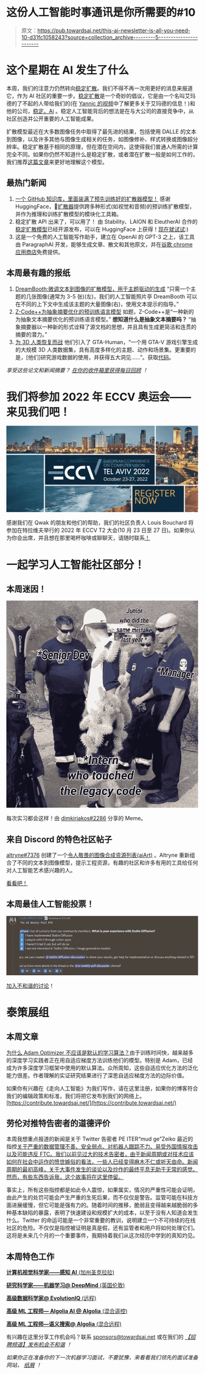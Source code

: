 # 这份人工智能时事通讯是你所需要的#10

> 原文：<https://pub.towardsai.net/this-ai-newsletter-is-all-you-need-10-d31fc1058243?source=collection_archive---------5----------------------->

# 这个星期在 AI 发生了什么

本周，我们的注意力仍然转向[稳定扩散](https://github.com/CompVis/stable-diffusion)。我们不得不再一次用更好的消息来报道它，作为 AI 社区的重要一步。[稳定扩散](/latent-diffusion-models-the-architecture-behind-stable-diffusion-434ba7d91108)是一个奇妙的倡议，它是由一个名叫艾玛德的了不起的人带给我们的(在 [Yannic 的视频](https://youtu.be/YQ2QtKcK2dA)中了解更多关于艾玛德的信息！)和他的公司，[稳定。Ai](https://stability.ai/) 。稳定人工智能背后的想法是在与大公司的直接竞争中，从社区创造并公开重要的人工智能成果。

扩散模型最近在大多数图像任务中取得了最先进的结果，包括使用 DALLE 的文本到图像，以及许多其他与图像生成相关的任务，如图像修补、样式转换或图像超分辨率。稳定扩散基于相同的原理，但在潜在空间内，这使得我们普通人所需的计算完全不同。如果你仍然不知道什么是稳定扩散，或者潜在扩散一般是如何工作的，我们推荐[这篇文章](/latent-diffusion-models-the-architecture-behind-stable-diffusion-434ba7d91108)来更好地理解这个模型。

## 最热门新闻

1.  [一个 GitHub 知识库，里面装满了预先训练好的扩散器模型！](https://github.com/huggingface/diffusers) 感谢 HuggingFace，🤗[扩散器](https://github.com/huggingface/diffusers)提供跨多种形式(如视觉和音频)的预训练扩散模型，并作为推理和训练扩散模型的模块化工具箱。
2.  稳定扩散 API 出来了，可以用了！
    由 Stability、LAION 和 EleutherAI 合作的[稳定扩散模型](https://github.com/CompVis/stable-diffusion?utm_campaign=Your%20Daily%20AI%20Research%20tl%3Bdr&utm_medium=email&utm_source=Revue%20newsletter)已经开源发布，可以在 HuggingFace 上获得！[现在就试试](https://huggingface.co/spaces/stabilityai/stable-diffusion?utm_campaign=Your%20Daily%20AI%20Research%20tl%3Bdr&utm_medium=email&utm_source=Revue%20newsletter):)
3.  这是一个免费的人工智能写作助手，建立在 OpenAI 的 GPT-3
    之上，该工具由 ParagraphAI 开发，能够生成文章、散文和其他原文，并在[谷歌 chrome 应用商店](https://chrome.google.com/webstore/detail/paragraphai/ieidddkeimflpkghaodhddcmlclcliaa/?utm_campaign=Your%20Daily%20AI%20Research%20tl%3Bdr&utm_medium=email&utm_source=Revue%20newsletter)免费提供。

## 本周最有趣的报纸

1.  [DreamBooth:微调文本到图像的扩散模型，用于主题驱动的生成](https://arxiv.org/pdf/2208.12242.pdf?utm_campaign=Your%20Daily%20AI%20Research%20tl%3Bdr&utm_medium=email&utm_source=Revue%20newsletter) “只需一个主题的几张图像(通常为 3-5 张)(左)，我们的人工智能照片亭 DreamBooth 可以在不同的上下文中生成该主题的大量图像(右)，使用文本提示的指导。”
2.  [Z-Code++为抽象摘要优化的预训练语言模型](https://arxiv.org/pdf/2208.09770.pdf?utm_campaign=Your%20Daily%20AI%20Research%20tl%3Bdr&utm_medium=email&utm_source=Revue%20newsletter) 如题，Z-Code++是“一种新的为抽象文本摘要优化的预训练语言模型。”
    **想知道什么是抽象文本摘要吗？**
    “抽象摘要器以一种新的形式诠释了源文档的思想，并且具有生成更简洁和连贯的摘要的潜力。”
3.  [为 3D 人类恢复而战](https://arxiv.org/pdf/2110.07588.pdf?utm_campaign=Your%20Daily%20AI%20Research%20tl%3Bdr&utm_medium=email&utm_source=Revue%20newsletter) 他们引入了 GTA-Human，“一个用 GTA-V 游戏引擎生成的大规模 3D 人类数据集，具有高度多样化的主题、动作和场景集。更重要的是，[他们]研究游戏数据的使用，并获得五大洞见……”。获取[代码](https://github.com/open-mmlab/mmhuman3d/tree/main/configs/gta_human?utm_campaign=Your%20Daily%20AI%20Research%20tl%3Bdr&utm_medium=email&utm_source=Revue%20newsletter)。

*享受这些论文和新闻摘要？* [*在你的收件箱里获得每日回顾*](https://www.linkedin.com/newsletters/what-s-ai-daily-research-tl-dr-6935956459641876480/) *！*

# 我们将参加 2022 年 ECCV 奥运会——来见我们吧！

![](img/273a48f1227a1856ecb0491cfcab92b0.png)

感谢我们在 Qwak 的朋友和他们的帮助，我们的社区负责人 Louis Bouchard 将参加在特拉维夫举行的 2022 年 ECCV T2 大会(10 月 23 日至 27 日)。如果你认为你会出席，并且想在那里喝杯咖啡或聊聊天，请随时联系[！](mailto:louis@towardsai.net)

# 一起学习人工智能社区部分！

## 本周迷因！

![](img/bee4d4d077b0af3c87f70acecf452cf8.png)

每次实习都会这样！由 [dimkiriakos#2286](https://discord.com/channels/702624558536065165/830572933197201459/1011401720766676993) 分享的 Meme。

## 来自 Discord 的特色社区帖子

[altryne#7376](https://discord.com/channels/702624558536065165/983037843532308500/1012158467236171808) 创建了一个[令人敬畏的图像合成资源列表(aiArt)](https://discord.com/channels/702624558536065165/983037843532308500/1012158467236171808) 。Altryne 重新组合了不同的文本到图像模型，提示工程资源，有趣的社区和许多有用的工具给任何对人工智能艺术感兴趣的人。

[看看吧！](https://github.com/altryne/awesome-ai-art-image-synthesis)

## 本周最佳人工智能投票！

![](img/645490c6342b264821566184f84ae8c3.png)

[加入不和谐的讨论](https://discord.com/channels/702624558536065165/833660976196354079)！

# 泰策展组

## 本周文章

[为什么 Adam Optimizer 不应该是默认的学习算法？](/why-adam-optimizer-should-not-be-the-default-learning-algorithm-a2b8d019eaa0)由于训练时间快，越来越多的深度学习实践者正在用自适应梯度方法训练他们的模型。特别是 Adam，已经成为许多深度学习框架中使用的默认算法。众所周知，这些自适应优化方法的泛化能力很差。作者理解的实证研究结果进行了深思自适应梯度方法的边际价值。

如果你有兴趣在《走向人工智能》为我们写作，请在这里注册，如果你的博客符合我们的编辑政策和标准，我们将把它发布到我们的网络上。[https://contribute.towardsai.net/](https://contribute.towardsai.net/)

## 劳伦对推特告密者的道德评价

本周我想重点报道的新闻是关于 Twitter 告密者 PE ITER“mud ge”Zeiko 最近的指控[关于严重的数据管理不善、安全弱点、对机器人跟踪不力、易受外国情报攻击以及可能违反 FTC。我们以前见过大的技术告密者，由于新闻周期或对技术应该如何在社会中运作的愤世嫉俗的看法，一些人已经变得麻木不仁或听天由命。新闻周期的最初高峰，关于大事件发生的谈论以及炒作的最终平息无助于无常的感觉。然而，有些东西告诉我，这个故事将在这里停留。](https://www.cnn.com/2022/08/24/tech/twitter-whistleblower-takeaways/index.html)

事实上，所有这些指控都是如此令人震惊，如果属实，情况的严重性可能会证明，由此产生的处罚可能会产生严重的生死后果，而不仅仅是警告。监管可能在科技方面进展缓慢，但它可能是强有力的。随着时间的推移，脆弱且变得越来越脆弱的多种基本缺陷的暴露，表明了快速建设和规模扩大的成本，以至于没有人知道会发生什么。Twitter 的命运可能是一个非常重要的教训，说明建立一个不可持续的在线社区的危险。不仅仅是指控被证明是真是假，还有监管者和用户将如何处理它们。这将是未来几个月的一个重要事件，我期待着我们从这次经历中学到的真知灼见。

## 本周特色工作

[**计算机视觉科学家——感知 AI** (加州圣克拉拉)](http://ws.towardsai.net/august-22-4-job-1)

[**研究科学家——机器学习@ DeepMind** (英国伦敦)](http://ws.towardsai.net/august-4-job-1)

[**高级数据科学家@ EvolutionIQ** (远程)](http://ws.towardsai.net/august-4-job-2)

[**高级 ML 工程师— Algolia AI @ Algolia** (混合遥控)](http://ws.towardsai.net/july-22-1-job-1)

[**高级 ML 工程师—语义搜索@ Algolia** (混合远程)](http://ws.towardsai.net/july-22-1-job-2)

有兴趣在这里分享工作机会吗？联系 sponsors@towardsai.net 或在我们的 [*【招聘频道】发布机会不和谐*](http://ws.towardsai.net/lat-hiring-channel) *！*

*如果你正在准备你的下一次机器学习面试，不要犹豫，来看看我们领先的面试准备网站，* [*纸屑*](http://ws.towardsai.net/confetti-ai) *！*